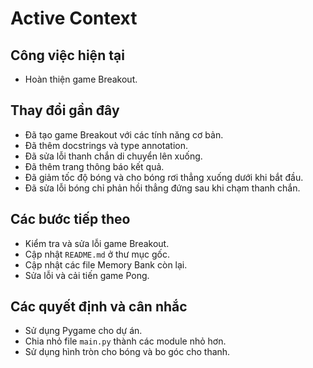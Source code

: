 # Active Context

## Công việc hiện tại
-   Hoàn thiện game Breakout.

## Thay đổi gần đây
-   Đã tạo game Breakout với các tính năng cơ bản.
-   Đã thêm docstrings và type annotation.
-   Đã sửa lỗi thanh chắn di chuyển lên xuống.
-   Đã thêm trang thông báo kết quả.
-   Đã giảm tốc độ bóng và cho bóng rơi thẳng xuống dưới khi bắt đầu.
-   Đã sửa lỗi bóng chỉ phản hồi thẳng đứng sau khi chạm thanh chắn.

## Các bước tiếp theo
-   Kiểm tra và sửa lỗi game Breakout.
-   Cập nhật `README.md` ở thư mục gốc.
-   Cập nhật các file Memory Bank còn lại.
-   Sửa lỗi và cải tiến game Pong.

## Các quyết định và cân nhắc
-   Sử dụng Pygame cho dự án.
-   Chia nhỏ file `main.py` thành các module nhỏ hơn.
-   Sử dụng hình tròn cho bóng và bo góc cho thanh.
